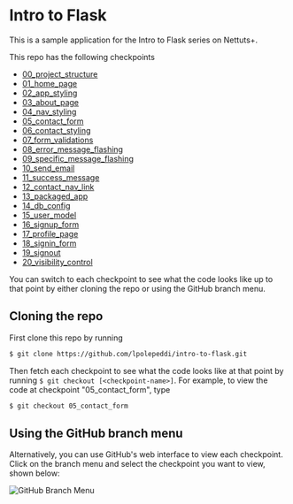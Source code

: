 # Intro to Flask

This is a sample application for the Intro to Flask series on Nettuts+.

This repo has the following checkpoints
* [00\_project\_structure](https://github.com/lpolepeddi/intro-to-flask/tree/00_project_structure)
* [01\_home\_page](https://github.com/lpolepeddi/intro-to-flask/tree/01_home_page)
* [02\_app\_styling](https://github.com/lpolepeddi/intro-to-flask/tree/02_app_styling)
* [03\_about\_page](https://github.com/lpolepeddi/intro-to-flask/tree/03_about_page)
* [04\_nav\_styling](https://github.com/lpolepeddi/intro-to-flask/tree/04_nav_styling)
* [05\_contact\_form](https://github.com/lpolepeddi/intro-to-flask/tree/05_contact_form)
* [06_contact_styling](https://github.com/lpolepeddi/intro-to-flask/tree/06_contact_styling)
* [07\_form\_validations](https://github.com/lpolepeddi/intro-to-flask/tree/07_form_validations)
* [08\_error\_message\_flashing](https://github.com/lpolepeddi/intro-to-flask/tree/08_error_message_flashing)
* [09\_specific\_message\_flashing](https://github.com/lpolepeddi/intro-to-flask/tree/09_specific_message_flashing)
* [10\_send\_email](https://github.com/lpolepeddi/intro-to-flask/tree/10_send_email)
* [11\_success\_message](https://github.com/lpolepeddi/intro-to-flask/tree/11_success_message)
* [12\_contact\_nav\_link](https://github.com/lpolepeddi/intro-to-flask/tree/12_contact_nav_link)
* [13\_packaged\_app](https://github.com/lpolepeddi/intro-to-flask/tree/13_packaged_app)
* [14\_db_config](https://github.com/lpolepeddi/intro-to-flask/tree/14_db_config)
* [15\_user\_model](https://github.com/lpolepeddi/intro-to-flask/tree/15_user_model)
* [16\_signup\_form](https://github.com/lpolepeddi/intro-to-flask/tree/16_signup_form)
* [17\_profile\_page](https://github.com/lpolepeddi/intro-to-flask/tree/17_profile_page)
* [18\_signin\_form](https://github.com/lpolepeddi/intro-to-flask/tree/18_signin_form)
* [19\_signout](https://github.com/lpolepeddi/intro-to-flask/tree/19_signout)
* [20\_visibility\_control](https://github.com/lpolepeddi/intro-to-flask/tree/20_visibility_control)

You can switch to each checkpoint to see what the code looks like up to that point by either cloning the repo or using the GitHub branch menu.

## Cloning the repo
First clone this repo by running
```bash
$ git clone https://github.com/lpolepeddi/intro-to-flask.git
```

Then fetch each checkpoint to see what the code looks like at that point by running `$ git checkout [<checkpoint-name>]`. For example, to view the code at checkpoint "05\_contact\_form", type
```bash
$ git checkout 05_contact_form
```

## Using the GitHub branch menu
Alternatively, you can use GitHub's web interface to view each checkpoint. Click on the branch menu and select the checkpoint you want to view, shown below:

![GitHub Branch Menu](https://raw.github.com/lpolepeddi/intro-to-flask/master/intro_to_flask/static/img/branch-menu.png)
